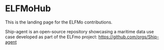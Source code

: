 # ELFMoHub

This is the landing page for the ELFMo contributions.

Ship-agent is an open-source repository showcasing a maritime data use case developed as part of the ELFmo project: https://github.com/orgs/Ship-agent
